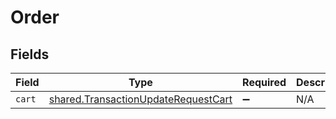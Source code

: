 # Order


## Fields

| Field                                                                                      | Type                                                                                       | Required                                                                                   | Description                                                                                |
| ------------------------------------------------------------------------------------------ | ------------------------------------------------------------------------------------------ | ------------------------------------------------------------------------------------------ | ------------------------------------------------------------------------------------------ |
| `cart`                                                                                     | [shared.TransactionUpdateRequestCart](../../models/shared/transactionupdaterequestcart.md) | :heavy_minus_sign:                                                                         | N/A                                                                                        |